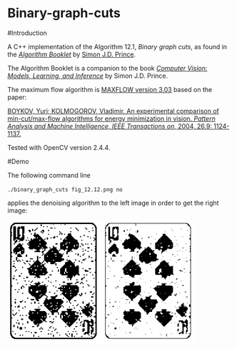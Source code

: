 Binary-graph-cuts
=================

#Introduction

A C++ implementation of the Algorithm 12.1, *Binary graph cuts*, as found in the [*Algorithm Booklet*](http://www.cs.ucl.ac.uk/staff/s.prince/book/Algorithms.pdf) by [Simon J.D. Prince](http://www0.cs.ucl.ac.uk/staff/s.prince/).

The Algorithm Booklet is a companion to the book [*Computer Vision: Models, Learning, and Inference*](http://www.computervisionmodels.com/) by Simon J.D. Prince.

The maximum flow algorithm is [MAXFLOW version 3.03](http://pub.ist.ac.at/~vnk/software/maxflow-v3.03.src.zip) based on the paper:

[BOYKOV, Yuri; KOLMOGOROV, Vladimir. An experimental comparison of min-cut/max-flow algorithms for energy minimization in vision. *Pattern Analysis and Machine Intelligence, IEEE Transactions on*, 2004, 26.9: 1124-1137.](http://ieeexplore.ieee.org/xpl/login.jsp?tp=&arnumber=1316848&url=http%3A%2F%2Fieeexplore.ieee.org%2Fxpls%2Fabs_all.jsp%3Farnumber%3D1316848)

Tested with OpenCV version 2.4.4.

#Demo

The following command line

`./binary_graph_cuts fig_12.12.png no`

applies the denoising algorithm to the left image in order to get the right image:

![input image](./fig_12.12.png) ![input image](./denoised_fig_12.12.png)

